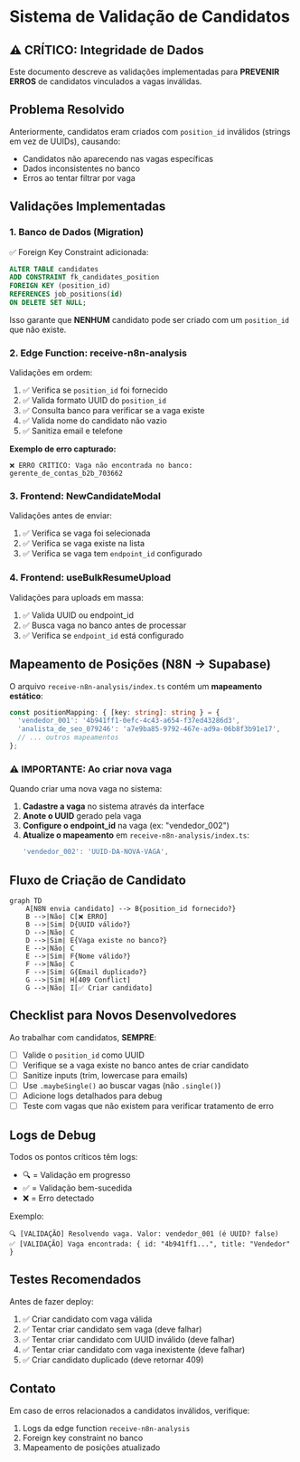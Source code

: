 # Sistema de Validação de Candidatos

## ⚠️ CRÍTICO: Integridade de Dados

Este documento descreve as validações implementadas para **PREVENIR ERROS** de candidatos vinculados a vagas inválidas.

## Problema Resolvido

Anteriormente, candidatos eram criados com `position_id` inválidos (strings em vez de UUIDs), causando:
- Candidatos não aparecendo nas vagas específicas
- Dados inconsistentes no banco
- Erros ao tentar filtrar por vaga

## Validações Implementadas

### 1. **Banco de Dados (Migration)**
✅ Foreign Key Constraint adicionada:
```sql
ALTER TABLE candidates
ADD CONSTRAINT fk_candidates_position
FOREIGN KEY (position_id) 
REFERENCES job_positions(id) 
ON DELETE SET NULL;
```

Isso garante que **NENHUM** candidato pode ser criado com um `position_id` que não existe.

### 2. **Edge Function: receive-n8n-analysis**

Validações em ordem:
1. ✅ Verifica se `position_id` foi fornecido
2. ✅ Valida formato UUID do `position_id`
3. ✅ Consulta banco para verificar se a vaga existe
4. ✅ Valida nome do candidato não vazio
5. ✅ Sanitiza email e telefone

**Exemplo de erro capturado:**
```
❌ ERRO CRÍTICO: Vaga não encontrada no banco: gerente_de_contas_b2b_703662
```

### 3. **Frontend: NewCandidateModal**

Validações antes de enviar:
1. ✅ Verifica se vaga foi selecionada
2. ✅ Verifica se vaga existe na lista
3. ✅ Verifica se vaga tem `endpoint_id` configurado

### 4. **Frontend: useBulkResumeUpload**

Validações para uploads em massa:
1. ✅ Valida UUID ou endpoint_id
2. ✅ Busca vaga no banco antes de processar
3. ✅ Verifica se `endpoint_id` está configurado

## Mapeamento de Posições (N8N → Supabase)

O arquivo `receive-n8n-analysis/index.ts` contém um **mapeamento estático**:

```typescript
const positionMapping: { [key: string]: string } = {
  'vendedor_001': '4b941ff1-0efc-4c43-a654-f37ed43286d3',
  'analista_de_seo_079246': 'a7e9ba85-9792-467e-ad9a-06b8f3b91e17',
  // ... outros mapeamentos
};
```

### ⚠️ IMPORTANTE: Ao criar nova vaga

Quando criar uma nova vaga no sistema:

1. **Cadastre a vaga** no sistema através da interface
2. **Anote o UUID** gerado pela vaga
3. **Configure o endpoint_id** na vaga (ex: "vendedor_002")
4. **Atualize o mapeamento** em `receive-n8n-analysis/index.ts`:
   ```typescript
   'vendedor_002': 'UUID-DA-NOVA-VAGA',
   ```

## Fluxo de Criação de Candidato

```mermaid
graph TD
    A[N8N envia candidato] --> B{position_id fornecido?}
    B -->|Não| C[❌ ERRO]
    B -->|Sim| D{UUID válido?}
    D -->|Não| C
    D -->|Sim| E{Vaga existe no banco?}
    E -->|Não| C
    E -->|Sim| F{Nome válido?}
    F -->|Não| C
    F -->|Sim| G{Email duplicado?}
    G -->|Sim| H[409 Conflict]
    G -->|Não| I[✅ Criar candidato]
```

## Checklist para Novos Desenvolvedores

Ao trabalhar com candidatos, **SEMPRE**:

- [ ] Valide o `position_id` como UUID
- [ ] Verifique se a vaga existe no banco antes de criar candidato
- [ ] Sanitize inputs (trim, lowercase para emails)
- [ ] Use `.maybeSingle()` ao buscar vagas (não `.single()`)
- [ ] Adicione logs detalhados para debug
- [ ] Teste com vagas que não existem para verificar tratamento de erro

## Logs de Debug

Todos os pontos críticos têm logs:
- 🔍 = Validação em progresso
- ✅ = Validação bem-sucedida
- ❌ = Erro detectado

Exemplo:
```
🔍 [VALIDAÇÃO] Resolvendo vaga. Valor: vendedor_001 (é UUID? false)
✅ [VALIDAÇÃO] Vaga encontrada: { id: "4b941ff1...", title: "Vendedor" }
```

## Testes Recomendados

Antes de fazer deploy:
1. ✅ Criar candidato com vaga válida
2. ✅ Tentar criar candidato sem vaga (deve falhar)
3. ✅ Tentar criar candidato com UUID inválido (deve falhar)
4. ✅ Tentar criar candidato com vaga inexistente (deve falhar)
5. ✅ Criar candidato duplicado (deve retornar 409)

## Contato

Em caso de erros relacionados a candidatos inválidos, verifique:
1. Logs da edge function `receive-n8n-analysis`
2. Foreign key constraint no banco
3. Mapeamento de posições atualizado
